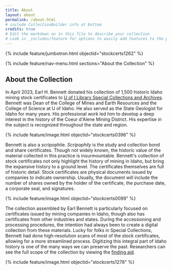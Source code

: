 ```yaml
---
title: About
layout: about
permalink: /about.html
# include CollectionBuilder info at bottom
credits: true
# Edit the markdown on in this file to describe your collection
# Look in _includes/feature for options to easily add features to the page
---
```


{% include feature/jumbotron.html objectid="stockcerts1262" %} 

{% include feature/nav-menu.html sections="About the Collection" %}

## About the Collection

In April 2023, Earl H. Bennett donated his collection of 1,500 historic Idaho mining stock certificates to [U of I Library Special Collections and Archives](https://www.lib.uidaho.edu/special-collections/). Bennett was Dean of the College of Mines and Earth Resources and the College of Science at U of Idaho. He also served as the State Geologist for Idaho for many years. His professional work led him to develop a deep interest in the history of the Coeur d'Alene Mining District. His expertise in the subject is recognized throughout the state and region.

{% include feature/image.html objectid="stockcerts0396" %}

Bennett is also a scripophile. *Scripophily* is the study and collection bond and share certificates. Though not widely known, the historic value of the material collected in this practice is insurmountable. Bennett's collection of stock certificates not only highlight the history of mining in Idaho, but bring the expansive history to a ground level. The certificates themselves are full of historic detail. Stock certificates are physical documents issued by companies to indicate ownership. Usually, the document will include the number of shares owned by the holder of the certificate, the purchase date, a corporate seal, and signatures. 

{% include feature/image.html objectid="stockcerts0099" %}

The collection assembled by Earl Bennett is particularly focused on certificates issued by mining companies in Idaho, though also has certificates from other industries and states. During the accessioning and processing procedures, the intention had always been to create a digital collection from these materials. Lucky for folks in Special Collections, Bennett had done high-resolution scans of most of the stock certificates, allowing for a more streamlined process. Digitizing this integral part of Idaho history is one of the many ways we can preserve the past. Researchers can see the full scope of the collection by viewing the [finding aid](https://archiveswest.orbiscascade.org/ark:80444/xv839959).

{% include feature/image.html objectid="stockcerts1278" %}